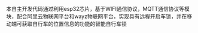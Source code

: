 本自主开发代码通过利用esp32芯片，基于WIFI通信协议，MQTT通信协议等模块，配合阿里云物联网平台和wayz物联网平台，实现具有远程开启车锁，并在移动端可获取自行车的位置信息的功能的智能自行车锁
